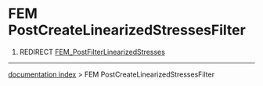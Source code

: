 # FEM PostCreateLinearizedStressesFilter
1.  REDIRECT [FEM\_PostFilterLinearizedStresses](FEM_PostFilterLinearizedStresses.md)

---
[documentation index](../README.md) > FEM PostCreateLinearizedStressesFilter
